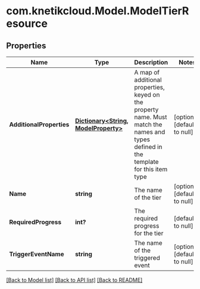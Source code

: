 # com.knetikcloud.Model.ModelTierResource
## Properties

Name | Type | Description | Notes
------------ | ------------- | ------------- | -------------
**AdditionalProperties** | [**Dictionary&lt;String, ModelProperty&gt;**](ModelProperty.md) | A map of additional properties, keyed on the property name.  Must match the names and types defined in the template for this item type | [optional] [default to null]
**Name** | **string** | The name of the tier | [optional] [default to null]
**RequiredProgress** | **int?** | The required progress for the tier | [default to null]
**TriggerEventName** | **string** | The name of the triggered event | [optional] [default to null]

[[Back to Model list]](../README.md#documentation-for-models) [[Back to API list]](../README.md#documentation-for-api-endpoints) [[Back to README]](../README.md)

